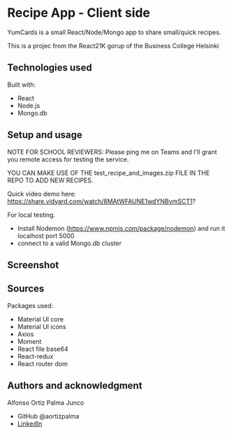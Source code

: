 # Recipe App - Client side

YumCards is a small React/Node/Mongo app to share small/quick recipes.

This is a projec from the React21K gorup of the Business College Helsinki

## Technologies used

Built with: 

- React
- Node.js
- Mongo.db

## Setup and usage

NOTE FOR SCHOOL REVIEWERS: Please ping me on Teams and I'll grant you remote access for testing the service.

YOU CAN MAKE USE OF THE test_recipe_and_images.zip FILE IN THE REPO TO ADD NEW RECIPES.

Quick video demo here: https://share.vidyard.com/watch/8MAtWFAUNE1wdYNBvmSCT1?

For local testing.
- Install Nodemon (https://www.npmjs.com/package/nodemon) and run it localhost port 5000
- connect to a valid Mongo.db cluster

## Screenshot

## Sources 
Packages used:
- Material UI core
- Material UI icons
- Axios
- Moment
- React file base64
- React-redux
- React router dom


## Authors and acknowledgment

Alfonso Ortiz Palma Junco
- GitHub @aortizpalma
- [LinkedIn](https://www.linkedin.com/in/ortizpalma/)
